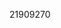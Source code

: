 [//]: # (Created by ./bin/manage_files.pl from ./species/Bursaphelenchus_xylophilus/PRJEA64437/Bursaphelenchus_xylophilus_PRJEA64437.publication.html on Thu Jun 11 13:43:30 2020)
21909270
